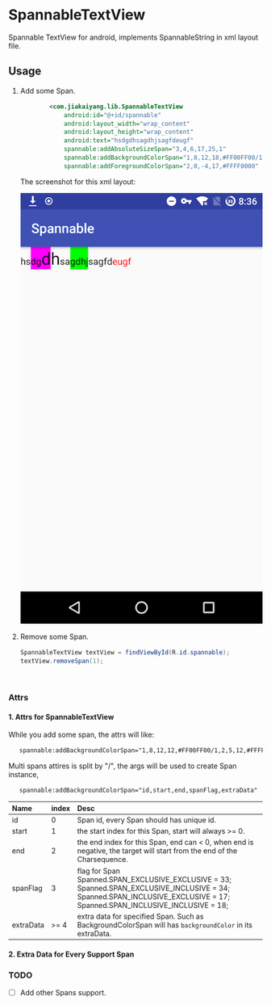 # SpannableTextView
Spannable TextView for android, implements SpannableString in xml layout file.





## Usage

1. Add some Span.

   ```xml
           <com.jiakaiyang.lib.SpannableTextView
               android:id="@+id/spannable"
               android:layout_width="wrap_content"
               android:layout_height="wrap_content"
               android:text="hsdgdhsagdhjsagfdeugf"
               spannable:addAbsoluteSizeSpan="3,4,6,17,25,1"
               spannable:addBackgroundColorSpan="1,8,12,18,#FF00FF00/1,2,5,33,#FFFF00FF"
               spannable:addForegroundColorSpan="2,0,-4,17,#FFFF0000" />
   ```

   The screenshot for this xml layout:

   ![screenshot1](art/screenshot1.png)

2. Remove some Span.

   ```java
   SpannableTextView textView = findViewById(R.id.spannable);
   textView.removeSpan(1);
   ```

   ​

### Attrs

#### 1. Attrs for SpannableTextView

While you add some span, the attrs will like:

```xml
   spannable:addBackgroundColorSpan="1,8,12,12,#FF00FF00/1,2,5,12,#FFFF00FF"
```



Multi spans attires is split by "/", the args will be used to create Span instance,

```xml
   spannable:addBackgroundColorSpan="id,start,end,spanFlag,extraData"
```



| Name      | index | Desc                                     |
| :-------- | ----- | :--------------------------------------- |
| id        | 0     | Span id, every Span should has unique id. |
| start     | 1     | the start index for this Span, start will always >= 0. |
| end       | 2     | the end index for this Span, end can < 0, when end is negative, the target will start from the end of the Charsequence. |
| spanFlag  | 3     | flag for Span</br> Spanned.SPAN_EXCLUSIVE_EXCLUSIVE = 33;</br>Spanned.SPAN_EXCLUSIVE_INCLUSIVE = 34;</br>Spanned.SPAN_INCLUSIVE_EXCLUSIVE = 17;</br>Spanned.SPAN_INCLUSIVE_INCLUSIVE = 18; |
| extraData | >= 4  | extra data for specified Span. Such as BackgroundColorSpan will has `backgroundColor` in its extraData. |



#### 2. Extra Data for Every Support Span



### TODO

-[ ] Add other Spans support.

